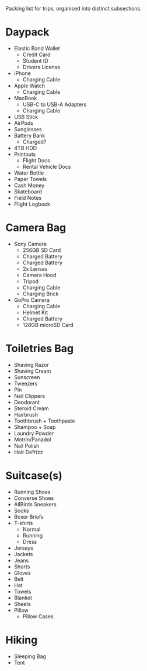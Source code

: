 Packing list for trips, organised into distinct subsections.

# Daypack 

* Elastic Band Wallet
    * Credit Card 
    * Student ID
    * Drivers License
* iPhone
    * Charging Cable
* Apple Watch
    * Charging Cable
* MacBook
    * USB-C to USB-A Adapters
    * Charging Cable
* USB Stick
* AirPods
* Sunglasses
* Battery Bank
    * Charged?
* 4TB HDD
* Printouts
    * Flight Docs
    * Rental Vehicle Docs
* Water Bottle
* Paper Towels
* Cash Money
* Skateboard
* Field Notes   
* Flight Logbook

# Camera Bag

* Sony Camera
    * 256GB SD Card
    * Charged Battery
    * Charged Battery
    * 2x Lenses
    * Camera Hood
    * Tripod
    * Charging Cable
    * Charging Brick
* GoPro Camera
    * Charging Cable
    * Helmet Kit
    * Charged Battery
    * 128GB microSD Card
    
# Toiletries Bag
* Shaving Razor
* Shaving Cream
* Sunscreen
* Tweezers
* Pin
* Nail Clippers
* Deodorant
* Steroid Cream
* Hairbrush
* Toothbrush + Toothpaste
* Shampoo + Soap
* Laundry Powder
* Motrin/Panadol
* Nail Polish
* Hair Defrizz

# Suitcase(s)
* Running Shoes
* Converse Shoes
* AllBirds Sneakers
* Socks
* Boxer Briefs
* T-shirts
    * Normal
    * Running
    * Dress
* Jerseys
* Jackets
* Jeans
* Shorts
* Gloves 
* Belt
* Hat
* Towels
* Blanket
* Sheets
* Pillow
    * Pillow Cases

# Hiking
* Sleeping Bag
* Tent